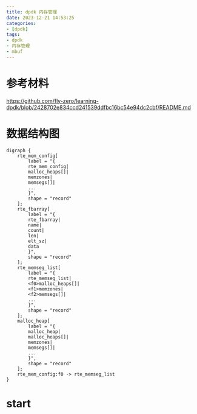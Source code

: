 ```yaml
---
title: dpdk 内存管理
date: 2023-12-21 14:53:25
categories:
- [dpdk]
tags:
- dpdk
- 内存管理
- mbuf
---
```


# 参考材料
https://github.com/fly-zero/learning-dpdk/blob/2428702e834ccd241539ddfbc16bc54e94dc2cbf/README.md

# 数据结构图
```graphviz
digraph {
	rte_mem_config[
		label = "{
		rte_mem_config|
        malloc_heaps[]|
		memzones|
		memsegs[]|
		...
		}",
		shape = "record"
	];
	rte_fbarray[
		label = "{
		rte_fbarray|
        name|
		count|
		len|
		elt_sz|
		data
		}",
		shape = "record"
	];
	rte_memseg_list[
		label = "{
		rte_memseg_list|
        <f0>malloc_heaps[]|
		<f1>memzones|
		<f2>memsegs[]|
		...
		}",
		shape = "record"
	];
	malloc_heap[
		label = "{
		malloc_heap|
        malloc_heaps[]|
		memzones|
		memsegs[]|
		...
		}",
		shape = "record"
	];
	rte_mem_config:f0 -> rte_memseg_list
}
```
# start



